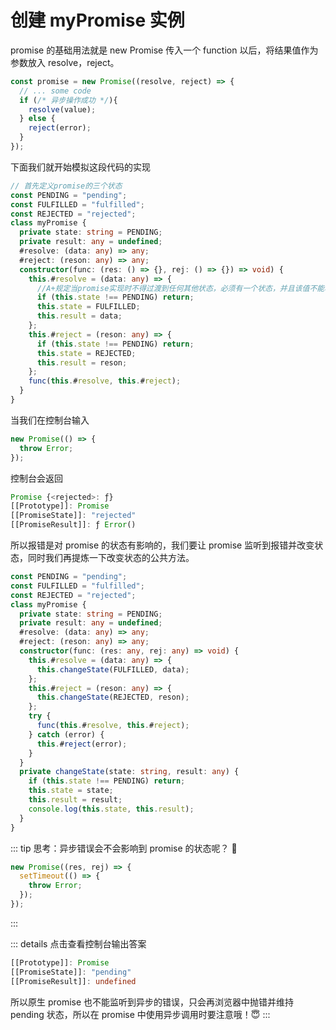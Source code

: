 # 创建 myPromise 实例

promise 的基础用法就是 new Promise 传入一个 function 以后，将结果值作为参数放入 resolve，reject。

```ts
const promise = new Promise((resolve, reject) => {
  // ... some code
  if (/* 异步操作成功 */){
    resolve(value);
  } else {
    reject(error);
  }
});
```

下面我们就开始模拟这段代码的实现

```ts
// 首先定义promise的三个状态
const PENDING = "pending";
const FULFILLED = "fulfilled";
const REJECTED = "rejected";
class myPromise {
  private state: string = PENDING;
  private result: any = undefined;
  #resolve: (data: any) => any;
  #reject: (reson: any) => any;
  constructor(func: (res: () => {}, rej: () => {}) => void) {
    this.#resolve = (data: any) => {
      //A+规定当promise实现时不得过渡到任何其他状态，必须有一个状态，并且该值不能改变
      if (this.state !== PENDING) return;
      this.state = FULFILLED;
      this.result = data;
    };
    this.#reject = (reson: any) => {
      if (this.state !== PENDING) return;
      this.state = REJECTED;
      this.result = reson;
    };
    func(this.#resolve, this.#reject);
  }
}
```

当我们在控制台输入

```ts
new Promise(() => {
  throw Error;
});
```

控制台会返回

```ts
Promise {<rejected>: ƒ}
[[Prototype]]: Promise
[[PromiseState]]: "rejected"
[[PromiseResult]]: ƒ Error()
```

所以报错是对 promise 的状态有影响的，我们要让 promise 监听到报错并改变状态，同时我们再提炼一下改变状态的公共方法。

```ts
const PENDING = "pending";
const FULFILLED = "fulfilled";
const REJECTED = "rejected";
class myPromise {
  private state: string = PENDING;
  private result: any = undefined;
  #resolve: (data: any) => any;
  #reject: (reson: any) => any;
  constructor(func: (res: any, rej: any) => void) {
    this.#resolve = (data: any) => {
      this.changeState(FULFILLED, data);
    };
    this.#reject = (reson: any) => {
      this.changeState(REJECTED, reson);
    };
    try {
      func(this.#resolve, this.#reject);
    } catch (error) {
      this.#reject(error);
    }
  }
  private changeState(state: string, result: any) {
    if (this.state !== PENDING) return;
    this.state = state;
    this.result = result;
    console.log(this.state, this.result);
  }
}
```

::: tip 思考：异步错误会不会影响到 promise 的状态呢？
:thinking:

```ts
new Promise((res, rej) => {
  setTimeout(() => {
    throw Error;
  });
});
```

:::

::: details 点击查看控制台输出答案

```ts
[[Prototype]]: Promise
[[PromiseState]]: "pending"
[[PromiseResult]]: undefined
```

所以原生 promise 也不能监听到异步的错误，只会再浏览器中抛错并维持 pending 状态，所以在 promise 中使用异步调用时要注意哦！:innocent:
:::

